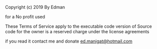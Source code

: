 Copyright (c) 2019 By Edman

for a No profit used

These Terms of Service apply to the executable code version of Source code for the owner is a reserved charge under the license agreements

if you read it contact me and donate ed.manigat@hotmail.com
